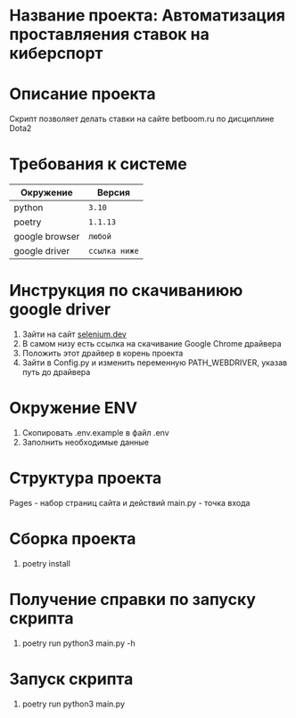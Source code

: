 # Название проекта: Автоматизация проставляения ставок на киберспорт

# Описание проекта
Скрипт позволяет делать ставки на сайте betboom.ru по дисциплине Dota2

# Требования к системе
**Окружение**  |  **Версия**   |
-------------- |---------------|
python         |   `3.10`      |
poetry         |   `1.1.13`    |
google browser |   `любой`     |
google driver  | `ссылка ниже` |

# Инструкция по скачиваниюю google driver
1. Зайти на сайт [selenium.dev](https://www.selenium.dev/documentation/webdriver/getting_started/install_drivers/)
2. В самом низу есть ссылка на скачивание Google Chrome драйвера
3. Положить этот драйвер в корень проекта
4. Зайти в Config.py и изменить переменную PATH_WEBDRIVER, указав путь до драйвера

# Окружение ENV
1. Скопировать .env.example в файл .env
2. Заполнить необходимые данные

# Структура проекта
Pages - набор страниц сайта и действий
main.py - точка входа

# Сборка проекта
1. poetry install

# Получение справки по запуску скрипта
1. poetry run python3 main.py -h

# Запуск скрипта
1. poetry run python3 main.py
